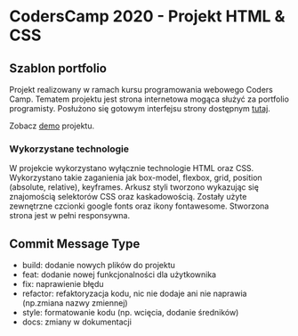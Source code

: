 # CodersCamp 2020 - Projekt HTML & CSS

## Szablon portfolio
Projekt realizowany w ramach kursu programowania webowego Coders Camp. Tematem projektu jest strona internetowa mogąca służyć za portfolio programisty. Posłużono się gotowym interfejsu strony dostępnym [tutaj](https://www.figma.com/file/WHtiMfcNHt4tc7mDamNBYa/CodersCamp2020-Wizytowka?node-id=0%3A1). 

Zobacz [demo](https://marlexxa.github.io/portfolio-example/) projektu.

### Wykorzystane technologie
W projekcie wykorzystano wyłącznie technologie HTML oraz CSS. Wykorzystano takie zaganienia jak box-model, flexbox, grid, position (absolute, relative), keyframes. Arkusz styli tworzono wykazując się znajomością selektorów CSS oraz kaskadowością. Zostały użyte zewnętrzne czcionki google fonts oraz ikony fontawesome. Stworzona strona jest w pełni responsywna.

## Commit Message Type
- build: dodanie nowych plików do projektu 
- feat: dodanie nowej funkcjonalności dla użytkownika
- fix: naprawienie błędu
- refactor: refaktoryzacja kodu, nic nie dodaje ani nie naprawia (np.zmiana nazwy zmiennej)
- style: formatowanie kodu (np. wcięcia, dodanie średników)
- docs: zmiany w dokumentacji
